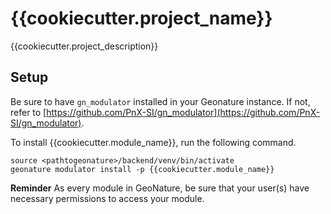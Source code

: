 # {{cookiecutter.project_name}}

{{cookiecutter.project_description}}

## Setup

Be sure to have `gn_modulator` installed in your Geonature instance. If not, refer to [https://github.com/PnX-SI/gn_modulator](https://github.com/PnX-SI/gn_modulator).

To install {{cookiecutter.module_name}}, run the following command.

```shell
source <pathtogeonature>/backend/venv/bin/activate
geonature modulator install -p {{cookiecutter.module_name}}
```

**Reminder** As every module in GeoNature, be sure that your user(s) have necessary permissions to access your module.